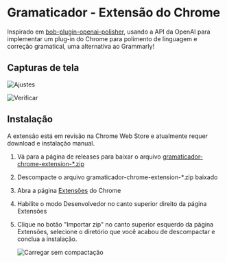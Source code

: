 # Gramaticador - Extensão do Chrome

Inspirado em [bob-plugin-openai-polisher](https://github.com/yetone/bob-plugin-openai-polisher), usando a API da OpenAI para implementar um plug-in do Chrome para polimento de linguagem e correção gramatical, uma alternativa ao Grammarly!

## Capturas de tela

![Ajustes](https://github.com/patrickgdl/gramaticador/assets/22237558/cca73a23-9cd8-4b64-b217-2b68ba7aa2ff)

![Verificar](https://github.com/patrickgdl/gramaticador/assets/22237558/4b07f2ef-873b-477e-baa8-c1b18522fecc)

## Instalação

A extensão está em revisão na Chrome Web Store e atualmente requer download e instalação manual.

1. Vá para a página de releases para baixar o arquivo [gramaticador-chrome-extension-\*.zip](https://github.com/patrickgdl/gramaticador/releases)
2. Descompacte o arquivo gramaticador-chrome-extension-\*.zip baixado
3. Abra a página [Extensões](chrome://extensions) do Chrome
4. Habilite o modo Desenvolvedor no canto superior direito da página Extensões
5. Clique no botão "Importar zip" no canto superior esquerdo da página Extensões, selecione o diretório que você acabou de descompactar e conclua a instalação.

   ![Carregar sem compactação](https://github.com/patrickgdl/gramaticador/assets/22237558/b60ce87d-0725-4162-9239-5fedd9c1a582)
